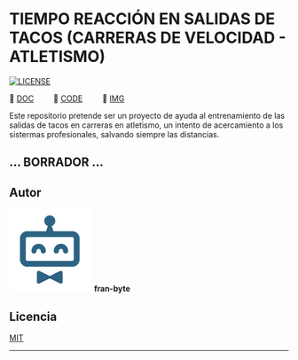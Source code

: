 # TIEMPO REACCIÓN EN SALIDAS DE TACOS (CARRERAS DE VELOCIDAD - ATLETISMO)

[![LICENSE](https://img.shields.io/badge/license-MIT-lightgrey.svg)](/LICENSE.txt)

📕  [DOC](/doc)         📕  [CODE](/code)         📕  [IMG](/img)        


Este repositorio pretende ser un proyecto de ayuda al entrenamiento de las salidas de tacos en carreras en atletismo, un intento de acercamiento a los sistermas profesionales, salvando siempre las distancias.

## ... BORRADOR ...

## Autor ️
<img src="mdArchives/logo.png"/> **fran-byte**

## Licencia
[MIT](https://choosealicense.com/licenses/mit/)

---
